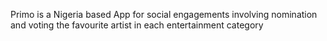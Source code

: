 Primo is a Nigeria based App for social engagements involving nomination and voting the favourite artist in each entertainment category
